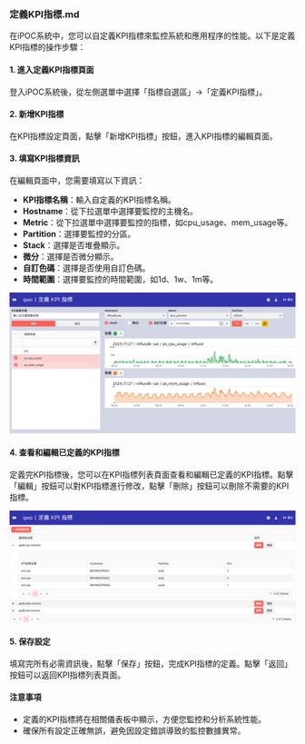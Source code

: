 ### 定義KPI指標.md

在iPOC系統中，您可以自定義KPI指標來監控系統和應用程序的性能。以下是定義KPI指標的操作步驟：

#### 1. 進入定義KPI指標頁面
登入iPOC系統後，從左側選單中選擇「指標自選區」->「定義KPI指標」。

#### 2. 新增KPI指標
在KPI指標設定頁面，點擊「新增KPI指標」按鈕，進入KPI指標的編輯頁面。

#### 3. 填寫KPI指標資訊
在編輯頁面中，您需要填寫以下資訊：

- **KPI指標名稱**：輸入自定義的KPI指標名稱。
- **Hostname**：從下拉選單中選擇要監控的主機名。
- **Metric**：從下拉選單中選擇要監控的指標，如cpu_usage、mem_usage等。
- **Partition**：選擇要監控的分區。
- **Stack**：選擇是否堆疊顯示。
- **微分**：選擇是否微分顯示。
- **自訂色碼**：選擇是否使用自訂色碼。
- **時間範圍**：選擇要監控的時間範圍，如1d、1w、1m等。

![定義KPI指標編輯](../../images/iPOC頁面_指標自選區-定義KPI指標-編輯.jpg)

#### 4. 查看和編輯已定義的KPI指標
定義完KPI指標後，您可以在KPI指標列表頁面查看和編輯已定義的KPI指標。點擊「編輯」按鈕可以對KPI指標進行修改，點擊「刪除」按鈕可以刪除不需要的KPI指標。

![定義KPI指標列表](../../images/iPOC頁面_指標自選區-定義KPI指標-列表.jpg)

#### 5. 保存設定
填寫完所有必需資訊後，點擊「保存」按鈕，完成KPI指標的定義。點擊「返回」按鈕可以返回KPI指標列表頁面。

#### 注意事項
- 定義的KPI指標將在相關儀表板中顯示，方便您監控和分析系統性能。
- 確保所有設定正確無誤，避免因設定錯誤導致的監控數據異常。